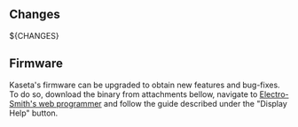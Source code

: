 ## Changes

${CHANGES}

## Firmware

Kaseta's firmware can be upgraded to obtain new features and bug-fixes. To do so, download the binary from attachments bellow, navigate to [Electro-Smith's web programmer](https://electro-smith.github.io/Programmer/) and follow the guide described under the "Display Help" button.
